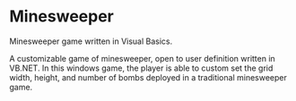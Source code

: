 # Minesweeper
Minesweeper game written in Visual Basics.

A customizable game of minesweeper, open to user definition written in VB.NET. In this windows game, the player is able to custom set the grid width, height, and number of bombs deployed in a traditional minesweeper game.
